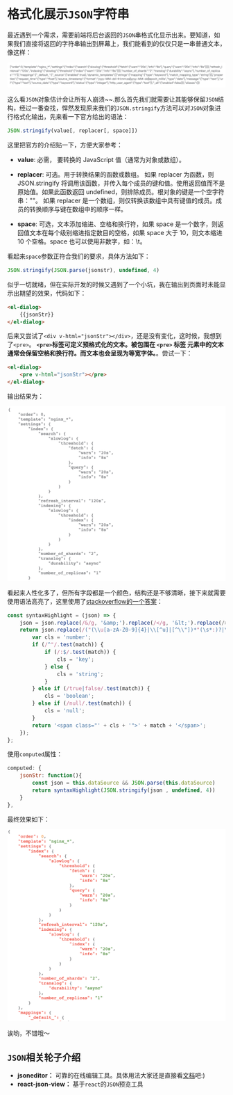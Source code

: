 # 格式化展示`JSON`字符串

最近遇到一个需求，需要前端将后台返回的`JSON`串格式化显示出来。要知道，如果我们直接将返回的字符串输出到屏幕上，我们能看到的仅仅只是一串普通文本，像这样：

![](assets/rawjson.png)

这么看`JSON`对象估计会让所有人崩溃~~.那么首先我们就需要让其能够保留`JSON`结构，经过一番查找，悍然发现原来我们的`JSON.stringify`方法可以对`JSON`对象进行格式化输出，先来看一下官方给出的语法：

```js
JSON.stringify(value[, replacer[, space]])
```
这里把官方的介绍贴一下，方便大家参考：

- **value**: 必需， 要转换的 JavaScript 值（通常为对象或数组）。

- **replacer**: 可选。用于转换结果的函数或数组。
如果 replacer 为函数，则 JSON.stringify 将调用该函数，并传入每个成员的键和值。使用返回值而不是原始值。如果此函数返回 undefined，则排除成员。根对象的键是一个空字符串：""。
如果 replacer 是一个数组，则仅转换该数组中具有键值的成员。成员的转换顺序与键在数组中的顺序一样。

- **space**: 可选，文本添加缩进、空格和换行符，如果 space 是一个数字，则返回值文本在每个级别缩进指定数目的空格，如果 space 大于 10，则文本缩进 10 个空格。space 也可以使用非数字，如：\t。

看起来`space`参数正符合我们的要求，具体方法如下：

```js
JSON.stringify(JSON.parse(jsonstr), undefined, 4)
```

似乎一切就绪，但在实际开发的时候又遇到了一个小坑，我在输出到页面时未能显示出期望的效果，代码如下：

```html
<el-dialog>
    {{jsonStr}}
</el-dialog>
```

后来又尝试了`<div v-html="jsonStr"></div>`，还是没有变化，这时候，我想到了`<pre>`。
**`<pre>`标签可定义预格式化的文本。被包围在 `<pre>` 标签 元素中的文本通常会保留空格和换行符。而文本也会呈现为等宽字体。**。尝试一下：

```html
<el-dialog>
    <pre v-html="jsonStr"></pre>
</el-dialog>
```

输出结果为：

![](assets/formatjson.png)

看起来人性化多了，但所有字段都是一个颜色，结构还是不够清晰，接下来就需要使用语法高亮了，这里使用了[stackoverflow的一个答案](https://stackoverflow.com/a/7220510)：

```js
const syntaxHighlight = (json) => {
    json = json.replace(/&/g, '&amp;').replace(/</g, '&lt;').replace(/>/g, '&gt;').replace(/\n/g,"<br/>");
    return json.replace(/("(\\u[a-zA-Z0-9]{4}|\\[^u]|[^\\"])*"(\s*:)?|\b(true|false|null)\b|-?\d+(?:\.\d*)?(?:[eE][+\-]?\d+)?)/g, function (match) {
        var cls = 'number';
        if (/^"/.test(match)) {
            if (/:$/.test(match)) {
                cls = 'key';
            } else {
                cls = 'string';
            }
        } else if (/true|false/.test(match)) {
            cls = 'boolean';
        } else if (/null/.test(match)) {
            cls = 'null';
        }
        return '<span class="' + cls + '">' + match + '</span>';
    });
};
```

使用`computed`属性：

```js
computed: {
    jsonStr: function(){
        const json = this.dataSource && JSON.parse(this.dataSource)
        return syntaxHighlight(JSON.stringify(json , undefined, 4))
    }
},
```

最终效果如下：

![](assets/prettierjson.png)

诶哟，不错哦～

## `JSON`相关轮子介绍

- **jsoneditor：** 可靠的在线编辑工具。具体用法大家还是直接看[文档](https://github.com/josdejong/jsoneditor)吧:)
- **react-json-view：** 基于`react`的`JSON`预览工具
